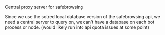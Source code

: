 Central proxy server for safebrowsing

Since we use the sotred local database version of the safebrowsing api, we need a central server to query on, we can't have a database on each bot process or node. (would likely run into api quota issues at some point)